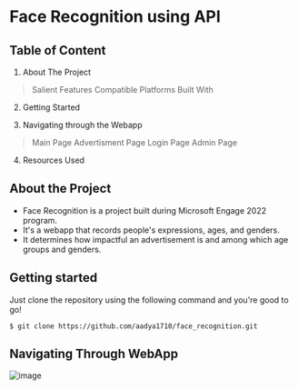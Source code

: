 # Face Recognition using API

## Table of Content
1. About The Project
  > Salient Features
  > Compatible Platforms
  > Built With

2. Getting Started

3. Navigating through the Webapp
  > Main Page
  > Advertisment Page
  > Login Page
  > Admin Page 

4. Resources Used

## About the Project

* Face Recognition is a project built during Microsoft Engage 2022 program.
* It's a webapp that records people's expressions, ages, and genders.
* It determines how impactful an advertisement is and among which age groups and genders.


## Getting started 

  Just clone the repository using the following command and you're good to go!
  ```
  $ git clone https://github.com/aadya1710/face_recognition.git
  ```

## Navigating Through WebApp

![image](https://user-images.githubusercontent.com/77448543/170831971-934b2062-c1c5-4520-b460-dcb156ca5234.png)
  
